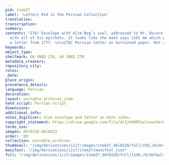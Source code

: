 ```yaml
---
pid: item27
label: 'Letters #14 in the Persian Collection'
translation:
transcription:
summary:
contents: "27A) Envelope with Alim Beg’s seal, addressed to Mr. Ducarel in Persian,
  with all of his epithets. It looks like the date says 1191 AH which would make this
  a letter from 1777. \n\n27B) Persian letter on burnished paper. Not yet translated."
keywords:
object_type:
shelfmark: UA SNED 27A, UA SNED 27B
metadata_creators:
repository_city:
roles:
_date:
place_origin:
provenance_details:
language: Persian
decoration:
layout: unstable_archives_item
hand_script: Persian script
dimensions:
additional_info:
notes_digitizer: Scan envelope and letter on both sides.
copyright_statement: https://drive.google.com/file/d/1jHhRMTasCxavoYer89Wn8_Xn65nL0sW0/view?usp=sharing
terms_use:
images: dml0220-dml0223
order: '26'
collection: unstable_archives
thumbnail: "/img/derivatives/iiif/images/item27_dml0220/full/250,/0/default.jpg"
manifest: "/img/derivatives/iiif/item27/manifest.json"
full: "/img/derivatives/iiif/images/item27_dml0220/full/1140,/0/default.jpg"
---
```

